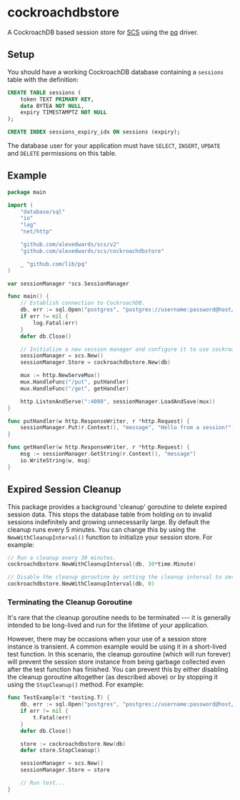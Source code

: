 # cockroachdbstore

A CockroachDB based session store for [SCS](https://github.com/alexedwards/scs) using the [pq](https://github.com/lib/pq) driver.

## Setup

You should have a working CockroachDB database containing a `sessions` table with the definition:

```sql
CREATE TABLE sessions (
	token TEXT PRIMARY KEY,
	data BYTEA NOT NULL,
	expiry TIMESTAMPTZ NOT NULL
);

CREATE INDEX sessions_expiry_idx ON sessions (expiry);
```

The database user for your application must have `SELECT`, `INSERT`, `UPDATE` and `DELETE` permissions on this table.

## Example

```go
package main

import (
	"database/sql"
	"io"
	"log"
	"net/http"

	"github.com/alexedwards/scs/v2"
	"github.com/alexedwards/scs/cockroachdbstore"

	_ "github.com/lib/pq"
)

var sessionManager *scs.SessionManager

func main() {
	// Establish connection to CockroachDB.
	db, err := sql.Open("postgres", "postgres://username:password@host/dbname")
	if err != nil {
		log.Fatal(err)
	}
	defer db.Close()

	// Initialize a new session manager and configure it to use cockroachdbstore as the session store.
	sessionManager = scs.New()
	sessionManager.Store = cockroachdbstore.New(db)

	mux := http.NewServeMux()
	mux.HandleFunc("/put", putHandler)
	mux.HandleFunc("/get", getHandler)

	http.ListenAndServe(":4000", sessionManager.LoadAndSave(mux))
}

func putHandler(w http.ResponseWriter, r *http.Request) {
	sessionManager.Put(r.Context(), "message", "Hello from a session!")
}

func getHandler(w http.ResponseWriter, r *http.Request) {
	msg := sessionManager.GetString(r.Context(), "message")
	io.WriteString(w, msg)
}
```

## Expired Session Cleanup

This package provides a background 'cleanup' goroutine to delete expired session data. This stops the database table from holding on to invalid sessions indefinitely and growing unnecessarily large. By default the cleanup runs every 5 minutes. You can change this by using the `NewWithCleanupInterval()` function to initialize your session store. For example:

```go
// Run a cleanup every 30 minutes.
cockroachdbstore.NewWithCleanupInterval(db, 30*time.Minute)

// Disable the cleanup goroutine by setting the cleanup interval to zero.
cockroachdbstore.NewWithCleanupInterval(db, 0)
```

### Terminating the Cleanup Goroutine

It's rare that the cleanup goroutine needs to be terminated --- it is generally intended to be long-lived and run for the lifetime of your application.

However, there may be occasions when your use of a session store instance is transient. A common example would be using it in a short-lived test function. In this scenario, the cleanup goroutine (which will run forever) will prevent the session store instance from being garbage collected even after the test function has finished. You can prevent this by either disabling the cleanup goroutine altogether (as described above) or by stopping it using the `StopCleanup()` method. For example:

```go
func TestExample(t *testing.T) {
	db, err := sql.Open("postgres", "postgres://username:password@host/dbname")
	if err != nil {
	    t.Fatal(err)
	}
	defer db.Close()

	store := cockroachdbstore.New(db)
	defer store.StopCleanup()

	sessionManager = scs.New()
	sessionManager.Store = store

	// Run test...
}
```